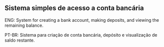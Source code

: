 ## Sistema simples de acesso a conta bancária

ENG: System for creating a bank account, making deposits, and viewing the remaining balance.


PT-BR: Sistema para criação de conta bancária, depósito e visualização de saldo restante. 

